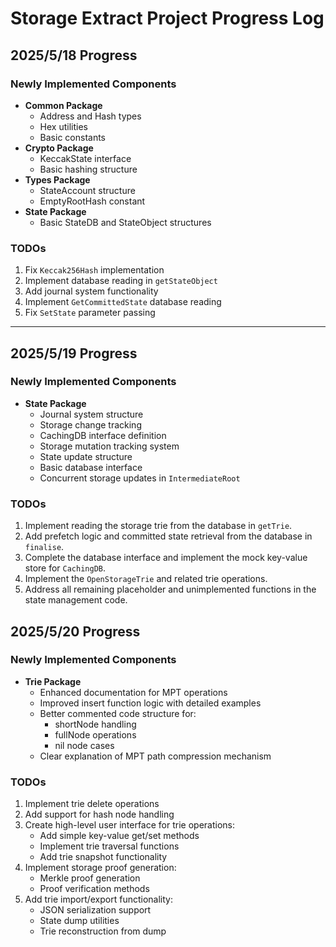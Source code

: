 # Storage Extract Project Progress Log

## 2025/5/18 Progress

### Newly Implemented Components
- **Common Package**
  - Address and Hash types
  - Hex utilities
  - Basic constants
- **Crypto Package**
  - KeccakState interface
  - Basic hashing structure
- **Types Package**
  - StateAccount structure
  - EmptyRootHash constant
- **State Package**
  - Basic StateDB and StateObject structures

### TODOs
1. Fix `Keccak256Hash` implementation 
2. Implement database reading in `getStateObject`
3. Add journal system functionality
4. Implement `GetCommittedState` database reading
5. Fix `SetState` parameter passing

---

## 2025/5/19 Progress

### Newly Implemented Components
- **State Package**
  - Journal system structure
  - Storage change tracking
  - CachingDB interface definition
  - Storage mutation tracking system
  - State update structure
  - Basic database interface
  - Concurrent storage updates in `IntermediateRoot`

### TODOs

1. Implement reading the storage trie from the database in `getTrie`.
2. Add prefetch logic and committed state retrieval from the database in `finalise`.
3. Complete the database interface and implement the mock key-value store for `CachingDB`.
4. Implement the `OpenStorageTrie` and related trie operations.
5. Address all remaining placeholder and unimplemented functions in the state management code.


## 2025/5/20 Progress

### Newly Implemented Components
- **Trie Package**
  - Enhanced documentation for MPT operations
  - Improved insert function logic with detailed examples
  - Better commented code structure for:
    - shortNode handling
    - fullNode operations 
    - nil node cases
  - Clear explanation of MPT path compression mechanism

### TODOs
1. Implement trie delete operations
2. Add support for hash node handling
3. Create high-level user interface for trie operations:
   - Add simple key-value get/set methods
   - Implement trie traversal functions
   - Add trie snapshot functionality
4. Implement storage proof generation:
   - Merkle proof generation
   - Proof verification methods
5. Add trie import/export functionality:
   - JSON serialization support
   - State dump utilities
   - Trie reconstruction from dump